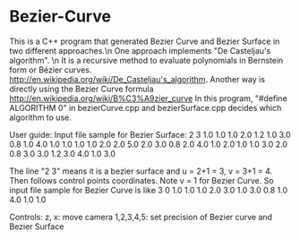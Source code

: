 Bezier-Curve
============

This is a C++ program that generated Bezier Curve and Bezier Surface in two different approaches.\n
One approach implements "De Casteljau's algorithm". \n
It is a recursive method to evaluate polynomials in Bernstein form or Bézier curves.
http://en.wikipedia.org/wiki/De_Casteljau's_algorithm.
Another way is directly using the Bezier Curve formula
http://en.wikipedia.org/wiki/B%C3%A9zier_curve
In this program, "#define ALGORITHM 0" in bezierCurve.cpp and bezierSurface.cpp decides which
algorithm to use.

User guide:
Input file sample for Bezier Surface:
2 3
1.0 1.0 1.0
2.0 1.2 1.0
3.0 0.8 1.0
4.0 1.0 1.0
1.0 1.0 2.0
2.0 5.0 2.0
3.0 0.8 2.0
4.0 1.0 2.0
1.0 1.0 3.0
2.0 0.8 3.0
3.0 1.2 3.0
4.0 1.0 3.0

The line "2 3" means it is a bezier surface and u = 2+1 = 3, v = 3+1 = 4.
Then follows control points coordinates.
Note v = 1 for Bezier Curve. So input file sample for Bezier Curve is like
3 0
1.0 1.0 1.0
2.0 3.0 1.0
3.0 0.8 1.0
4.0 1.0 1.0

Controls:
z, x: move camera
1,2,3,4,5: set precision of Bezier curve and Bezier Surface
